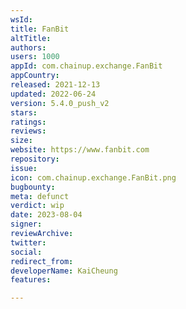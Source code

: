 ```yaml
---
wsId: 
title: FanBit
altTitle: 
authors: 
users: 1000
appId: com.chainup.exchange.FanBit
appCountry: 
released: 2021-12-13
updated: 2022-06-24
version: 5.4.0_push_v2
stars: 
ratings: 
reviews: 
size: 
website: https://www.fanbit.com
repository: 
issue: 
icon: com.chainup.exchange.FanBit.png
bugbounty: 
meta: defunct
verdict: wip
date: 2023-08-04
signer: 
reviewArchive: 
twitter: 
social: 
redirect_from: 
developerName: KaiCheung
features: 

---
```



